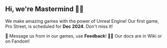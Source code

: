 ## Hi, we're Mastermind 👋🏿

We make amazing games with the power of Unreal Engine! Our first game, Pro Street, is scheduled for **Dec 2024**. Don't miss it! 



🌈 Message us from in our games, use **Feedback**! 
👩‍💻 Our docs are in Wiki or on Fandom!


